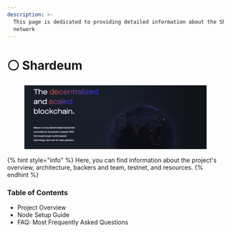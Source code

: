 ```yaml
---
description: >-
  This page is dedicated to providing detailed information about the Shardeum
  network
---
```


# ⚪ Shardeum

<figure><img src="../.gitbook/assets/Screenshot 2023-09-04 at 19.43.32.png" alt=""><figcaption></figcaption></figure>

{% hint style="info" %}
Here, you can find information about the project's overview, architecture, backers and team, testnet, and resources.
{% endhint %}

### Table of Contents

* Project Overview
* Node Setup Guide
* FAQ: Most Frequently Asked Questions

